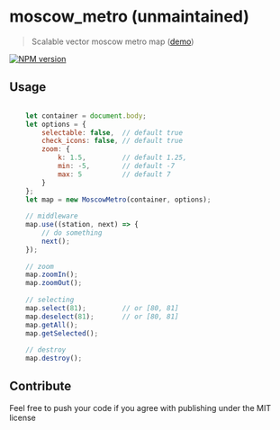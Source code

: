 # moscow_metro (unmaintained)
> Scalable vector moscow metro map ([demo](https://philosophocat.github.io/moscow_metro/))

[![NPM version](https://badge.fury.io/js/moscow_metro.svg)](https://www.npmjs.com/package/moscow_metro)

## Usage

```javascript

    let container = document.body;
    let options = {
        selectable: false,  // default true
        check_icons: false, // default true
        zoom: {
            k: 1.5,         // default 1.25,
            min: -5,        // default -7
            max: 5          // default 7
        }
    };
    let map = new MoscowMetro(container, options);
    
    // middleware
    map.use((station, next) => {
        // do something
        next();
    });
    
    // zoom
    map.zoomIn();
    map.zoomOut();
    
    // selecting
    map.select(81);         // or [80, 81]
    map.deselect(81);       // or [80, 81] 
    map.getAll();
    map.getSelected();
    
    // destroy
    map.destroy();
```

## Contribute

Feel free to push your code if you agree with publishing under the MIT license

